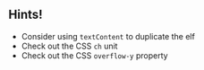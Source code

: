 ## Hints!

- Consider using `textContent` to duplicate the elf
- Check out the CSS `ch` unit
- Check out the CSS `overflow-y` property
